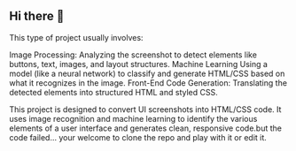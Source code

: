 ## Hi there 👋

This type of project usually involves:

Image Processing: Analyzing the screenshot to detect elements like buttons, text, images, and layout structures.
Machine Learning Using a model (like a neural network) to classify and generate HTML/CSS based on what it recognizes in the image.
Front-End Code Generation: Translating the detected elements into structured HTML and styled CSS.

This project is designed to convert UI screenshots into HTML/CSS code. It uses image recognition and machine learning to identify the various elements
of a user interface and generates clean, responsive code.but the code failed... your welcome to clone the repo and play with it or edit it.
